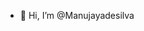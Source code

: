 - 👋 Hi, I’m @Manujayadesilva


<!---
Manujayadesilva/Manujayadesilva is a ✨ special ✨ repository because its `README.md` (this file) appears on your GitHub profile.
You can click the Preview link to take a look at your changes.
--->
